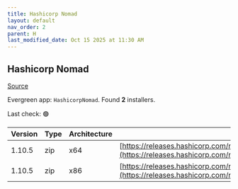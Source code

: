 ```yaml
---
title: Hashicorp Nomad
layout: default
nav_order: 2
parent: H
last_modified_date: Oct 15 2025 at 11:30 AM
---
```


## Hashicorp Nomad

[Source](https://www.nomadproject.io/)

Evergreen app: `HashicorpNomad`. Found **2** installers.

Last check: 🟢

| Version | Type | Architecture | URI                                                                                                                                                      |
| ------- | ---- | ------------ | -------------------------------------------------------------------------------------------------------------------------------------------------------- |
| 1.10.5  | zip  | x64          | [https://releases.hashicorp.com/nomad/1.10.5/nomad_1.10.5_windows_amd64.zip](https://releases.hashicorp.com/nomad/1.10.5/nomad_1.10.5_windows_amd64.zip) |
| 1.10.5  | zip  | x86          | [https://releases.hashicorp.com/nomad/1.10.5/nomad_1.10.5_windows_386.zip](https://releases.hashicorp.com/nomad/1.10.5/nomad_1.10.5_windows_386.zip)     |
